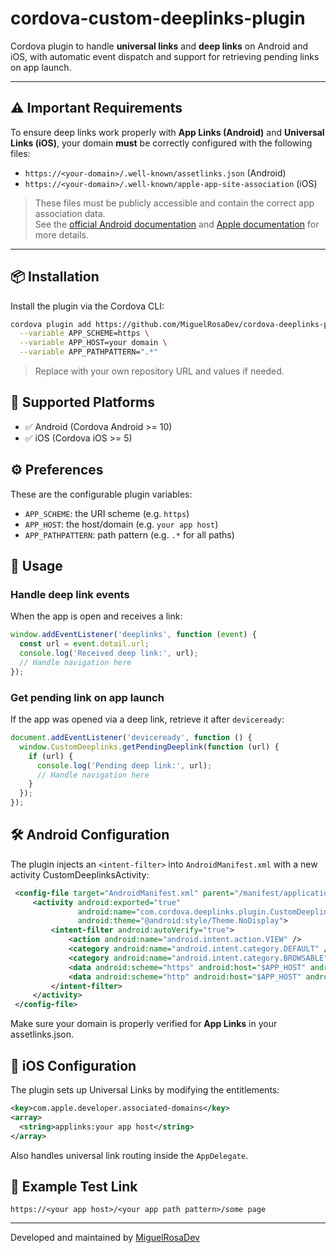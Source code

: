 
# cordova-custom-deeplinks-plugin

Cordova plugin to handle **universal links** and **deep links** on Android and iOS, with automatic event dispatch and support for retrieving pending links on app launch.

---

## ⚠️ Important Requirements

To ensure deep links work properly with **App Links (Android)** and **Universal Links (iOS)**, your domain **must** be correctly configured with the following files:

- `https://<your-domain>/.well-known/assetlinks.json` (Android)
- `https://<your-domain>/.well-known/apple-app-site-association` (iOS)

> These files must be publicly accessible and contain the correct app association data.  
> See the [official Android documentation](https://developer.android.com/training/app-links/deep-linking) and [Apple documentation](https://developer.apple.com/documentation/xcode/supporting-associated-domains) for more details.

---

## 📦 Installation

Install the plugin via the Cordova CLI:

```bash
cordova plugin add https://github.com/MiguelRosaDev/cordova-deeplinks-plugin \
  --variable APP_SCHEME=https \
  --variable APP_HOST=your domain \
  --variable APP_PATHPATTERN=".*"
```

> Replace with your own repository URL and values if needed.

## 📱 Supported Platforms

- ✅ Android (Cordova Android >= 10)
- ✅ iOS (Cordova iOS >= 5)

## ⚙️ Preferences

These are the configurable plugin variables:

- `APP_SCHEME`: the URI scheme (e.g. `https`)
- `APP_HOST`: the host/domain (e.g. `your app host`)
- `APP_PATHPATTERN`: path pattern (e.g. `.*` for all paths)

## 🚀 Usage

### Handle deep link events

When the app is open and receives a link:

```js
window.addEventListener('deeplinks', function (event) {
  const url = event.detail.url;
  console.log('Received deep link:', url);
  // Handle navigation here
});
```

### Get pending link on app launch

If the app was opened via a deep link, retrieve it after `deviceready`:

```js
document.addEventListener('deviceready', function () {
  window.CustomDeeplinks.getPendingDeeplink(function (url) {
    if (url) {
      console.log('Pending deep link:', url);
      // Handle navigation here
    }
  });
});
```

## 🛠 Android Configuration

The plugin injects an `<intent-filter>` into `AndroidManifest.xml` with a new activity CustomDeeplinksActivity:

```xml
 <config-file target="AndroidManifest.xml" parent="/manifest/application">
     <activity android:exported="true"
               android:name="com.cordova.deeplinks.plugin.CustomDeeplinksActivity"
               android:theme="@android:style/Theme.NoDisplay">
         <intent-filter android:autoVerify="true">
             <action android:name="android.intent.action.VIEW" />
             <category android:name="android.intent.category.DEFAULT" />
             <category android:name="android.intent.category.BROWSABLE" />
             <data android:scheme="https" android:host="$APP_HOST" android:pathPrefix="$APP_PATHPATTERN" />
             <data android:scheme="http" android:host="$APP_HOST" android:pathPrefix="$APP_PATHPATTERN" />
         </intent-filter>
     </activity>
 </config-file>
```

Make sure your domain is properly verified for **App Links** in your assetlinks.json.

## 🍏 iOS Configuration

The plugin sets up Universal Links by modifying the entitlements:

```xml
<key>com.apple.developer.associated-domains</key>
<array>
  <string>applinks:your app host</string>
</array>
```

Also handles universal link routing inside the `AppDelegate`.

## 🧪 Example Test Link

```
https://<your app host>/<your app path pattern>/some page
```

---

Developed and maintained by [MiguelRosaDev](https://github.com/MiguelRosaDev)
